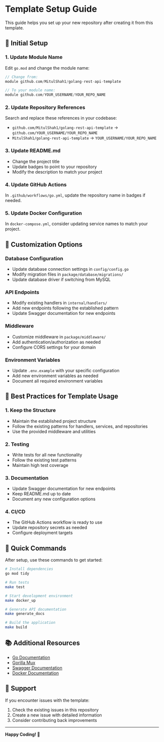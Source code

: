 # Template Setup Guide

This guide helps you set up your new repository after creating it from this template.

## 🚀 Initial Setup

### 1. Update Module Name
Edit `go.mod` and change the module name:
```go
// Change from:
module github.com/MitulShah1/golang-rest-api-template

// To your module name:
module github.com/YOUR_USERNAME/YOUR_REPO_NAME
```

### 2. Update Repository References
Search and replace these references in your codebase:
- `github.com/MitulShah1/golang-rest-api-template` → `github.com/YOUR_USERNAME/YOUR_REPO_NAME`
- `MitulShah1/golang-rest-api-template` → `YOUR_USERNAME/YOUR_REPO_NAME`

### 3. Update README.md
- Change the project title
- Update badges to point to your repository
- Modify the description to match your project

### 4. Update GitHub Actions
In `.github/workflows/go.yml`, update the repository name in badges if needed.

### 5. Update Docker Configuration
In `docker-compose.yml`, consider updating service names to match your project.

## 🔧 Customization Options

### Database Configuration
- Update database connection settings in `config/config.go`
- Modify migration files in `package/database/migrations/`
- Update database driver if switching from MySQL

### API Endpoints
- Modify existing handlers in `internal/handlers/`
- Add new endpoints following the established pattern
- Update Swagger documentation for new endpoints

### Middleware
- Customize middleware in `package/middleware/`
- Add authentication/authorization as needed
- Configure CORS settings for your domain

### Environment Variables
- Update `.env.example` with your specific configuration
- Add new environment variables as needed
- Document all required environment variables

## 📝 Best Practices for Template Usage

### 1. Keep the Structure
- Maintain the established project structure
- Follow the existing patterns for handlers, services, and repositories
- Use the provided middleware and utilities

### 2. Testing
- Write tests for all new functionality
- Follow the existing test patterns
- Maintain high test coverage

### 3. Documentation
- Update Swagger documentation for new endpoints
- Keep README.md up to date
- Document any new configuration options

### 4. CI/CD
- The GitHub Actions workflow is ready to use
- Update repository secrets as needed
- Configure deployment targets

## 🎯 Quick Commands

After setup, use these commands to get started:

```bash
# Install dependencies
go mod tidy

# Run tests
make test

# Start development environment
make docker_up

# Generate API documentation
make generate_docs

# Build the application
make build
```

## 📚 Additional Resources

- [Go Documentation](https://golang.org/doc/)
- [Gorilla Mux](https://github.com/gorilla/mux)
- [Swagger Documentation](https://swagger.io/docs/)
- [Docker Documentation](https://docs.docker.com/)

## 🤝 Support

If you encounter issues with the template:
1. Check the existing issues in this repository
2. Create a new issue with detailed information
3. Consider contributing back improvements

---

**Happy Coding! 🚀** 